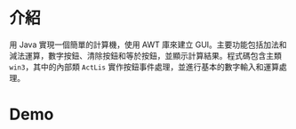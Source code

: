 # 介紹
用 Java 實現一個簡單的計算機，使用 AWT 庫來建立 GUI。主要功能包括加法和減法運算，數字按鈕、清除按鈕和等於按鈕，並顯示計算結果。程式碼包含主類 `win3`，其中的內部類 `ActLis` 實作按鈕事件處理，並進行基本的數字輸入和運算處理。
# Demo

